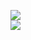 [![](https://img.shields.io/badge/Made%20With-Github%20Spray-lightgrey.svg?style=for-the-badge&logo=github)](https://github.com/Annihil/github-spray#31760)  
[![](https://i.imgur.com/2DrTn0Z.gif)](https://github.com/Annihil/github-spray)
